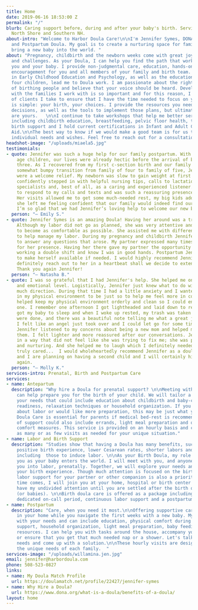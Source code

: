 ```yaml
---
title: Home
date: 2019-06-16 18:53:00 Z
permalink: "/"
blurb: Caring support before, during and after your baby's birth. Serving Boston,
  North Shore and Southern NH.
about-intro: "Welcome to Harbor Doula Care!\n\nI'm Jennifer Symes, DONA trained Birth
  and Postpartum Doula. My goal is to create a nurturing space for families as they
  bring a new baby into the world. "
about: "Pregnancy, childbirth and the newborn weeks come with great joy, transitions
  and challenges. As your Doula, I can help you find the path that works best for
  you and your baby. I provide non-judgmental care, education, hands-on support and
  encouragement for you and all members of your family and birth team. \n\nA background
  in Early Childhood Education and Psychology, as well as the education of parenting
  four children, lead me to Doula work. I am passionate about the rights and needs
  of birthing people and believe that your voice should be heard. Developing a relationship
  with the families I work with is so important and for this reason, I limit the number
  of clients I take to ensure that I have the time needed to focus on you.\n\nMy philosophy
  is simple: your birth, your choices. I provide the resources you need to make informed
  decisions, as well as the tools to implement those plans, but ultimately, the decisions
  are yours.   \n\nI continue to take workshops that help me better serve my clients,
  including childbirth education, breastfeeding, pelvic floor health, trauma informed
  birth support and I hold current certifications in Infant and Adult CPR and First
  Aid.\n\nThe best way to know if we would make a good team is for us to discuss your
  individual needs and wishes. Feel free to reach out for a consultation. "
headshot-image: "/uploads/miaela5.jpg"
testimonials:
- quote: Jennifer was such a huge help for our family postpartum. With two school
    age children, our lives were already hectic before the arrival of baby number
    three. As I recovered from my first c-section birth and our family navigated the
    somewhat bumpy transition from family of four to family of five, Jennifer’s visits
    were a welcome relief. My newborn was slow to gain weight at first and Jennifer
    confidently stepped in with helpful nursing tips, calls to lactation and other
    specialists and, best of all, as a caring and experienced listener. She was quick
    to respond to my calls and texts and was such a reassuring presence in our home.
    Her visits allowed me to get some much-needed rest, my big kids adore her, and
    she left me feeling confident that our family would indeed find our new normal.
    I’m so glad that we had Jennifer’s loving help to welcome our new baby!
  person: "— Emily S."
- quote: Jennifer Symes is an amazing Doula! Having her around was a tremendous help.
    Although my labor did not go as planned, she was very attentive and helped me
    to become as comfortable as possible. She assisted me with different techniques
    to help manage my labor. During my pregnancy and childbirth Jennifer was available
    to answer any questions that arose. My partner expressed many times being grateful
    for her presence. Having her there gave my partner the opportunity to rest after
    working a double shift and know I was in good hands. Postpartum Jennifer continues
    to make herself available if needed. I would highly recommend Jennifer and would
    definitely reach out to her in a heartbeat shall we decide to extend our family.
    Thank you again Jennifer!
  person: "— Natasha B."
- quote: I was so grateful that I had Jennifer's help. She helped me on a pragmatic
    and emotional level. Logistically, Jennifer just knew what to do without needing
    much direction. During that time I had a little anxiety and I wanted everything
    in my physical environment to be just so to help me feel more in control... Jennifer
    helped keep my physical environment orderly and clean so I could enjoy my little
    one. I remember one afternoon I got lightheaded and laid down to rest. Jennifer
    got my baby to sleep and when I woke up rested, my trash was taken out, my dishes
    were done, and there was a beautiful note telling me what a great job I was doing.
    I felt like an angel just took over and I could let go for some time. Emotionally,
    Jennifer listened to my concerns about being a new mom and helped me to process
    them. I felt lighter and more reassured after our conversations. Jennifer listened
    in a way that did not feel like she was trying to fix me; she was present, accepting,
    and nurturing. And she helped me to laugh which I definitely needed. Jennifer
    truly cared...  I would wholeheartedly recommend Jennifer as a doula. My husband
    and I are planning on having a second child and I will certainly hire Jennifer
    again.
  person: "— Molly K."
services-intro: Prenatal, Birth and Postpartum Care
services:
- name: Antepartum
  description: "Why hire a Doula for prenatal support? \n\nMeeting with me prenatally
    can help prepare you for the birth of your child. We will tailor a program to
    your needs that could include education about childbirth and baby-care, emotional
    readiness, relaxation techniques or household organization. If you are anxious
    about labor or would like more preparation, this may be just what you need. Anitpartum
    Doula Care is essential for parents if medical bed-rest is recommended. This type
    of support could also include errands, light meal preparation and other physical
    comfort measures. This service is provided on an hourly basis and can include
    as many or as few visits as needed for your unique situation."
- name: Labor and Birth Support
  description: "Studies show that having a Doula has many benefits, such as a more
    positive birth experience, lower Cesarean rates, shorter labors and less medications,
    including  those to induce labor. \n\nAs your Birth Doula, my role is to support
    you as your baby enters the world. I will meet with you, and anyone who will accompany
    you into labor, prenatally. Together, we will explore your needs and wishes for
    your birth experience. Though much attention is focused on the birthing person,
    labor support for your partner or other companion is also a priority. When the
    time comes, I will join you at your home, hospital or birth center and you will
    have my undivided attention until you are settled after the birth of your baby
    (or babies). \n\nBirth doula care is offered as a package including prenatal meetings,
    dedicated on-call period, continuous labor support and a postpartum visit.  "
- name: Postpartum
  description: "Care, when you need it most.\n\nOffering supportive care for new parents
    in your home while you navigate the first weeks with a new baby. My role varies
    with your needs and can include education, physical comfort during recovery, emotional
    support, household organization, light meal preparation, baby feeding and newborn
    resources. I can help you with tasks around the house, accompany you to an appointment
    or ensure that you get that much needed nap or a shower. Let's talk about your
    needs and come up with a solution.\n\nThese hourly visits are designed to meet
    the unique needs of each family.  "
services-image: "/uploads/willamina.jen.jpg"
email: jennifer@harbordoula.com
phone: 508-523-0827
links:
- name: My Doula Match Profile
  url: https://doulamatch.net/profile/22427/jennifer-symes
- name: Why Hire a Doula?
  url: https://www.dona.org/what-is-a-doula/benefits-of-a-doula/
layout: home
---
```


